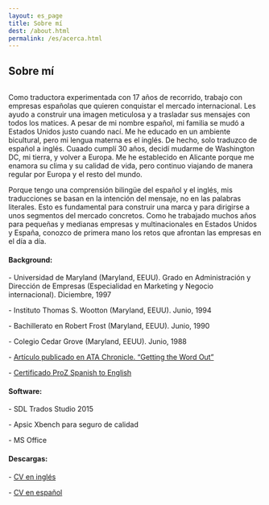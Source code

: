 ```yaml
---
layout: es_page
title: Sobre mí
dest: /about.html
permalink: /es/acerca.html
---
```

<!-- ======= About Section ======= -->
<section id="about" class="about section-bg">
<div class="container">

<div class="section-title">
  <h2>Sobre mí</h2>
</div>

<div class="row">
  <div class="col-lg-6">
    <img src="../assets/img/about.jpg" class="img-fluid rounded" alt="">
  </div>
  <div class="col-lg-6 pt-4 pt-lg-0">
<p>Como traductora experimentada con 17 años de recorrido, trabajo con empresas españolas que quieren conquistar el mercado internacional. Les ayudo a construir una imagen meticulosa y a trasladar sus mensajes con todos los matices. A pesar de mi nombre español, mi familia se mudó a Estados Unidos justo cuando nací. Me he educado en un ambiente bicultural, pero mi lengua materna es el inglés. De hecho, solo traduzco de español a inglés. Cuaado cumplí 30 años, decidí mudarme de Washington DC, mi tierra, y volver a Europa. Me he establecido en Alicante porque me enamora su clima y su calidad de vida, pero continuo viajando de manera regular por Europa y el resto del mundo.</p> 
<p>Porque tengo una comprensión bilingüe del español y el inglés, mis traducciones se basan en la intención del mensaje, no en las palabras literales. Esto es fundamental para construir una marca y para dirigirse a unos segmentos del mercado concretos. Como he trabajado muchos años para pequeñas y medianas empresas y multinacionales en Estados Unidos y España, conozco de primera mano los retos que afrontan las empresas en el día a día.</p>
  </div>
</div>
    <div class="row icon-boxes pt-4">
      <div class="col-md-6">
        <i class="bx bx-receipt"></i>
        <h4>Background:</h4>
        <p>-	Universidad de Maryland (Maryland, EEUU). Grado en Administración y Dirección de Empresas (Especialidad en Marketing y Negocio internacional). Diciembre, 1997</p>
        <p>-	Instituto Thomas S. Wootton (Maryland, EEUU). Junio, 1994</p>
        <p>-	Bachillerato en Robert Frost (Maryland, EEUU). Junio, 1990</p>
        <p>-	Colegio Cedar Grove (Maryland, EEUU). Junio, 1988</p>
        <p>-  <a href="../docs/ATA_Chronicle_2002%20March_pages_1_3_6_17.pdf">Artículo publicado en <span class="font-italic">ATA Chronicle</span>. “Getting the Word Out”</a></p>
        <p>-  <a href="../docs/ProCertificate_Almudena_Grau.pdf">Certificado ProZ Spanish to English </a></p>
      </div>
      <div class="col-md-6 mt-4 mt-md-0">
        <i class="bx bx-cube-alt"></i>
        <h4>Software:</h4>
        <p>-	SDL Trados Studio 2015</p>
        <p>-	Apsic Xbench para seguro de calidad</p>
        <p>-	MS Office</p>
      </div>
      <div class="col-md-12 mt-4 mt-md-0">
        <h4>Descargas:</h4>
        <p>-	<a href="../docs/AlmudenaGrau_english.pdf">CV en inglés</a></p>
        <p>-	<a href="../docs/AlmudenaGrau_spanish.pdf">CV en español</a></p>
      </div>
    </div>

</div>
</section><!-- End About Section -->